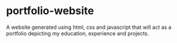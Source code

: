 # portfolio-website
A website generated using html, css and javascript that will act as a portfolio depicting my education, experience and projects. 
